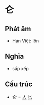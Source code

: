 # 仑

## Phát âm
* Hán Việt: lôn

## Nghĩa
* sắp xếp

## Cấu trúc
* 仑 = [人](人.md) [匕](匕.md)

<script>window.HANZI_FIELD='仑';</script>